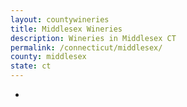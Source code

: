 ```yaml
---
layout: countywineries
title: Middlesex Wineries
description: Wineries in Middlesex CT
permalink: /connecticut/middlesex/
county: middlesex
state: ct
---
```

-

